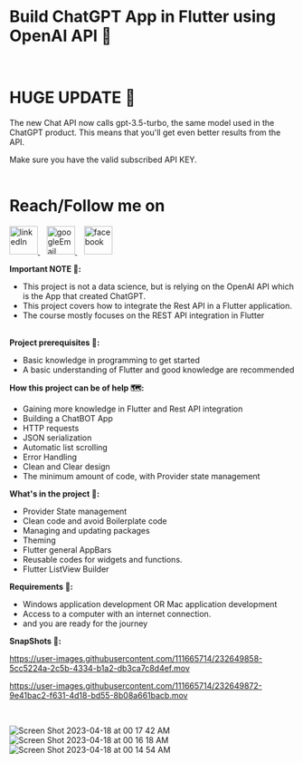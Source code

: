# Build ChatGPT App in Flutter using OpenAI API 🚀
<br>

# **HUGE UPDATE 🧬**

The new Chat API now calls gpt-3.5-turbo, the same model used in the ChatGPT product. This means that you'll get even better results from the API. 

Make sure you have the valid subscribed API KEY. <br><br>

# Reach/Follow me on <br>
<p align="left">
  <a href="https://www.linkedin.com/in/mohamed-fawzy-936b661b8/" target="_blank" rel="noreferrer"> <img src="https://img.icons8.com/fluency/2x/linkedin.png" alt="linkedIn" width="50" height="50"/> </a>&nbsp&nbsp
  <a href="mailto:fwzymohamed90@gmail.com" target="_blank" rel="noreferrer"> <img src="https://img.icons8.com/fluency/2x/google-logo.png" alt="googleEmail" width="50" height="50"/> </a>&nbsp&nbsp
  <a href="https://www.facebook.com/mohamed.fwzy.14" target="_blank" rel="noreferrer"> <img src="https://cdn.iconscout.com/icon/free/png-256/facebook-262-721949.png" alt="facebook" width="50" height="50"/> </a>
</p>

**Important NOTE 📝:** <br>
* This project is not a data science, but is relying on the OpenAI API which is the App that created ChatGPT.<br>
* This project covers how to integrate the Rest API in a Flutter application.<br>
* The course mostly focuses on the REST API integration in Flutter<br><br>

**Project prerequisites 📑:**<br>
* Basic knowledge in programming to get started <br>
* A basic understanding of Flutter and good knowledge are recommended <br>


**How this project can be of help 🗺:** <br>
* Gaining more knowledge in Flutter and Rest API integration <br>
* Building a ChatBOT App <br>
* HTTP requests <br>
* JSON serialization <br>
* Automatic list scrolling <br>
* Error Handling <br>
* Clean and Clear design <br>
* The minimum amount of code, with Provider state management <br>

**What's in the project 📱:** <br>
* Provider State management <br>
* Clean code and avoid Boilerplate code <br>
* Managing and updating packages <br>
* Theming <br>
* Flutter general AppBars <br>
* Reusable codes for widgets and functions. <br>
* Flutter ListView Builder <br>


**Requirements 🧩:** <br>
* Windows application development OR Mac application development  <br>
* Access to a computer with an internet connection. <br>
* and you are ready for the journey <br>

**SnapShots 📸:** <br>



https://user-images.githubusercontent.com/111665714/232649858-5cc5224a-2c5b-4334-b1a2-db3ca7c8d4ef.mov

https://user-images.githubusercontent.com/111665714/232649872-9e41bac2-f631-4d18-bd55-8b08a661bacb.mov

<br>

![Screen Shot 2023-04-18 at 00 17 42 AM](https://user-images.githubusercontent.com/111665714/232648688-b4e2a0c4-315d-408f-95e0-4b6983c94283.png)
![Screen Shot 2023-04-18 at 00 16 18 AM](https://user-images.githubusercontent.com/111665714/232648692-5cfac022-e30e-48af-b841-01a55b8a83af.png)
![Screen Shot 2023-04-18 at 00 14 54 AM](https://user-images.githubusercontent.com/111665714/232648695-f716afd3-2a9d-454c-a1c0-fd5d178b645e.png)


